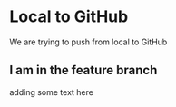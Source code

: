 # Local to GitHub
We are trying to push from local to GitHub

## I am in the feature branch
adding some text here